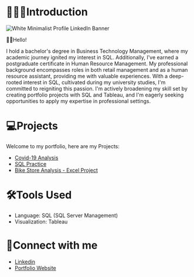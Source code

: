 # 👩🏽‍💻Introduction 
![White Minimalist Profile LinkedIn Banner](https://github.com/s-k96/s-k96/assets/150070489/4caf8fbd-809e-45aa-9a37-72acdccf87fe)


👋🏼Hello!  

I hold a bachelor's degree in Business Technology Management, where my academic journey ignited my interest in SQL. 
Additionally, I've earned a postgraduate certificate in Human Resource Management. My professional background 
encompasses roles in both retail management and as a human resource assistant, providing me with valuable experiences. 
With a deep-rooted interest in SQL, cultivated during my university studies, I'm committed to reigniting this passion. 
I'm actively broadening my skill set by creating portfolio projects with SQL and Tableau, and I'm eagerly seeking 
opportunities to apply my expertise in professional settings.



# 💻Projects
Welcome to my portfolio, here are my Projects:
-  [Covid-19 Analysis](https://github.com/s-k96/PortfolioProjects-Covid19Analysis)
-  [SQL Practice](https://github.com/s-k96/SQLPractice-HospitalPatientDoctorAnalysis)
-  [Bike Store Analysis - Excel Project](https://github.com/s-k96/Excel-Portfolio-Project)


# 🛠️Tools Used
- Language: SQL (SQL Server Management)
- Visualization: Tableau



# 🔌Connect with me
- [Linkedin](https://www.linkedin.com/in/s-k-19589320b/)
- [Portfolio Website](https://skportfolio2023.wordpress.com/)
<!---
s-k96/s-k96 is a ✨ special ✨ repository because its `README.md` (this file) appears on your GitHub profile.
You can click the Preview link to take a look at your changes.
--->
